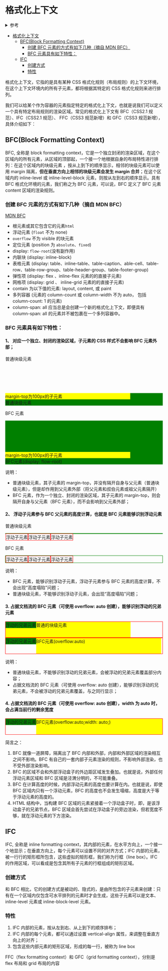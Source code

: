 # 格式化上下文

<details>
<summary>参考</summary>

- [块格式化上下文](https://developer.mozilla.org/zh-CN/docs/Web/Guide/CSS/Block_formatting_context)
- [行内格式化上下文（Inline formatting context）](https://developer.mozilla.org/zh-CN/docs/Web/CSS/Inline_formatting_context)

</details>

- [格式化上下文](#格式化上下文)
  - [BFC(Block Formatting Context)](#bfcblock-formatting-context)
    - [创建 BFC 元素的方式有如下几种（摘自 MDN BFC）](#创建-bfc-元素的方式有如下几种摘自-mdn-bfc)
    - [BFC 元素具有如下特性：](#bfc-元素具有如下特性)
  - [IFC](#ifc)
    - [创建方式](#创建方式)
    - [特性](#特性)

格式化上下文，它指的是具有某种 CSS 格式化规则（布局规则）的上下文环境，在这个上下文环境内的所有子元素，都将根据其特定的 CSS 格式化规则来进行排列。

我们可以给某个作为容器的元素指定特定的格式化上下文，也就是说我们可以定义一个具有特定布局规则的渲染区域。常见的格式化上下文有 BFC（CSS2.1 规范）、IFC（CSS2.1 规范）、 FFC（CSS3 规范新增）和 GFC（CSS3 规范新增），具体介绍如下：

## BFC(Block Formatting Context)

BFC, 全称是 block formatting context，它是一个独立封闭的渲染区域，在这个区域内的所有元素，从区域的顶部起，一个接一个地根据自身的布局特性进行排列：在这个区域内的块级元素 ，按从上到下的顺序显示，相邻的块级元素可以使用 margin 隔离，**但在垂直方向上相邻的块级元素会发生 margin 合并**；在这个区域内的 inline-level 或 inline-level-block 元素，则按从左到右的顺序显示。具有 BFC 格式化环境的元素，我们称之为 BFC 元素，可以说，BFC 定义了 BFC 元素 content 区域的渲染规则。

### 创建 BFC 元素的方式有如下几种（摘自 MDN BFC）

[MDN BFC](https://developer.mozilla.org/zh-CN/docs/Web/Guide/CSS/Block_formatting_context)

- 根元素或其它包含它的元素`html`
- 浮动元素 (`float` 不为 none)
- `overflow` 不为 visible 的块元素
- 定位元素 (position 为 `absolute`、`fixed`)
- display: `flow-root`(没有副作用)
- 内联块 (display: inline-block)
- 表格元素 (display: table、inline-table、table-caption、able-cell、table-row、table-row-group、table-header-group、table-footer-group)
- 弹性项 (display: flex 、inline-flex 元素的的直接子元素)
- 网格项 (display: grid 、 inline-grid 元素的的直接子元素)
- contain 为以下值的元素: layout, content, 或 paint
- 多列容器 (元素的 column-count 或 column-width 不为 auto， 包括 column-count: 1 的元素)
- column-span: all 应当总是会创建一个新的格式化上下文，即便具有 column-span: all 的元素并不被包裹在一个多列容器中。

### BFC 元素具有如下特性：

#### 1、 对应一个独立、封闭的渲染区域，子元素的 CSS 样式不会影响 BFC 元素外部；

普通块级元素

<div style="background: green;">
  <div style="width:400px;background: yellow;margin-top: 100px;">margin-top为100px的子元素</div>
  普通块级元素
</div>

BFC 元素

<div style="background: green;display: flow-root;">
  <div style="width:400px;background: yellow;margin-top: 100px;">margin-top为100px的子元素</div>
  BFC元素(display: flow-root)
</div>

说明：

- 普通块级元素，其子元素的 margin-top，并没有隔开自身与父元素（普通块级元素），但是却作用到父元素外部（将父元素和叔伯元素或祖父元素隔开）
- BFC 元素，作为一个独立、封闭的渲染区域，其子元素的 margin-top，则会隔开自身与父元素（BFC 元素），而不会影响到父元素外部；

#### 2、 浮动子元素参与 BFC 父元素的高度计算，也就是 BFC 元素能够识别浮动元素

普通块级元素

<div style="border:1px solid green;">
  <div style="border:1px solid red; float: left;">浮动子元素</div>
  <div style="border:1px solid red; float: left;">浮动子元素</div>
  <div style="border:1px solid red; float: left;">浮动子元素</div>
</div>
<div style="clear: both;"></div>

BFC 元素

<div style="border:1px solid green; display: flow-root;">
  <div style="border:1px solid red; float: left;">浮动子元素</div>
  <div style="border:1px solid red; float: left;">浮动子元素</div>
  <div style="border:1px solid red; float: left;">浮动子元素</div>
</div>
<div style="clear: both;"></div>

说明：

- BFC 元素，能够识别浮动子元素，浮动子元素参与 BFC 元素的高度计算，不会出现“高度塌陷”问题；
- 普通块级元素，不能够识别浮动子元素，会出现“高度塌陷”问题；

#### 3. 占据文档流的 BFC 元素（可使用 overflow: auto 创建），能够识别浮动的兄弟元素

<div style="border:1px solid red;">
  <div style="float:left;background:green;">浮动的兄弟元素</div>
  <div style="background: yellow;width: 400px;height:50px;">普通的块级元素</div>
</div>

<div style="border:1px solid red;">
  <div style="float:left;background:green;">浮动的兄弟元素</div>
  <div style="background: yellow;width: 400px;height:50px;overflow:auto;">BFC元素(overflow:auto)</div>
</div>
<div style="clear: both;"></div>

说明：

- 普通块级元素，不能够识别浮动的兄弟元素，会被浮动的兄弟元素覆盖部分内容；
- 占据文档流的 BFC 元素（可使用 overflow: auto 创建），能够识别浮动的兄弟元素，不会被浮动的兄弟元素覆盖，与之同行显示；

#### 4. 占据文档流的 BFC 元素（可使用 overflow: auto 创建），width 为 auto 时，会占满当前行的剩余宽度

<div style="border:1px solid red;">
  <div style="float:left;background:green;">浮动的兄弟元素</div>
  <div style="background: yellow;width: auto;height:50px;overflow:auto;">BFC元素(overflow:auto;width: auto;)</div>
</div>
<div style="clear: both;"></div>

简言之：

1. BFC 就像一道屏障，隔离出了 BFC 内部和外部，内部和外部区域的渲染相互之间不影响。BFC 有自己的一套内部子元素渲染的规则，不影响外部渲染，也不受外部渲染影响。
2. BFC 的区域不会和外部浮动盒子的外边距区域发生叠加。也就是说，外部任何浮动元素区域和 BFC 区域是泾渭分明的，不可能重叠。
3. BFC 在计算高度的时候，内部浮动元素的高度也要计算在内。也就是说，即使 BFC 区域内只有一个浮动元素，BFC 的高度也不会发生塌缩，高度是大于等于浮动元素的高度的。
4. HTML 结构中，当构建 BFC 区域的元素紧接着一个浮动盒子时，即，是该浮动盒子的兄弟节点，BFC 区域会首先尝试在浮动盒子的旁边渲染，但若宽度不够，就在浮动元素的下方渲染。

## IFC

IFC, 全称是 inline formatting context，其内部的元素，在水平方向上，一个接一个地显示；在垂直方向上，每个元素可以设置不同的对齐方式；IFC 内部的元素，被一行行的矩形框所包含，这些虚拟的矩形框，我们称为行框（line box）。IFC 的作用区域，可以看成是包含其所有子元素的行框组成的矩形区域。

### 创建方式

和 BFC 相比，它的创建方式是被动的、隐式的，是由所包含的子元素来创建：只有在一个区域内仅包含可水平排列的元素时才会生成，这些子元素可以是文本、inline-level 元素或 inline-block-level 元素。

### 特性

1. IFC 内部的元素，按从左到右、从上到下的顺序排布；
2. IFC 内部的每个元素，都可以通过设置 vertical-align 属性，来调整在垂直方向上的对齐；
3. 包含这些内部元素的矩形区域，形成的每一行，被称为 line box

FFC（flex formatting context）和 GFC（grid formatting context），分别是 flex 布局和 grid 布局的内容
